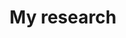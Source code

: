 ---
title: My research
menu:
  sidebar:
    name: My Research
    identifier: research
    weight: 10
---